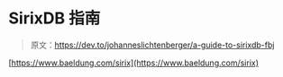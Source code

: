 # SirixDB 指南

> 原文：<https://dev.to/johanneslichtenberger/a-guide-to-sirixdb-fbj>

[https://www.baeldung.com/sirix](https://www.baeldung.com/sirix)